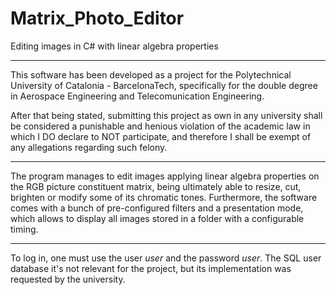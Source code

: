 # Matrix_Photo_Editor
Editing images in C# with linear algebra properties
_______________________________________________________________________________________________________________________________________________________________________________
This software has been developed as a project for the Polytechnical University of Catalonia - BarcelonaTech, 
specifically for the double degree in Aerospace Engineering and Telecomunication Engineering.

After that being stated, submitting this project as own in any university shall be considered a punishable and henious violation of the academic law in which I DO declare to 
NOT participate, and therefore I shall be exempt of any allegations regarding such felony.
________________________________________________________________________________________________________________________________________________________________________________
The program manages to edit images applying linear algebra properties on the RGB picture constituent matrix, being ultimately
able to resize, cut, brighten or modify some of its chromatic tones. Furthermore, the software comes with a bunch of pre-configured filters and
a presentation mode, which allows to display all images stored in a folder with a configurable timing.
______________________________________________________________________________________________________________________________________________________________________________
To log in, one must use the user *user* and the password *user*. The SQL user database it's not relevant for the project, but its implementation was requested by the 
university.
